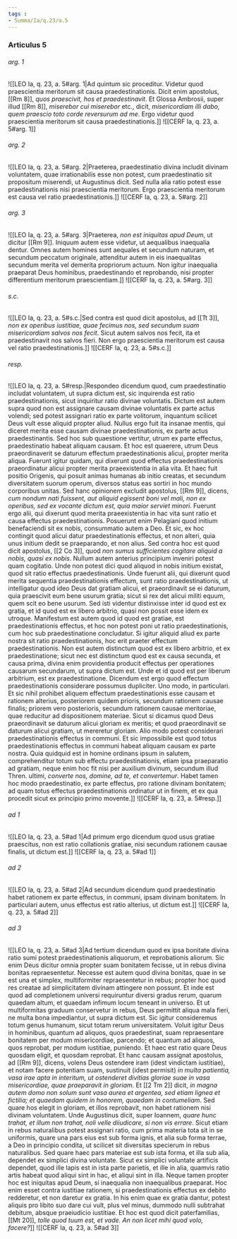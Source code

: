 ```yaml
---
tags : 
- Summa/Ia/q.23/a.5
---
```


### Articulus 5

###### arg. 1
![[LEO Ia, q. 23, a. 5#arg. 1|Ad quintum sic proceditur. Videtur quod praescientia meritorum sit causa praedestinationis. Dicit enim apostolus, [[Rm 8]], *quos praescivit, hos et praedestinavit*. Et Glossa Ambrosii, super illud [[Rm 8]], *miserebor cui miserebor* etc., dicit, *misericordiam illi dabo, quem praescio toto corde reversurum ad me*. Ergo videtur quod praescientia meritorum sit causa praedestinationis.]]
![[CERF Ia, q. 23, a. 5#arg. 1]]

###### arg. 2
![[LEO Ia, q. 23, a. 5#arg. 2|Praeterea, praedestinatio divina includit divinam voluntatem, quae irrationabilis esse non potest, cum praedestinatio sit propositum miserendi, ut Augustinus dicit. Sed nulla alia ratio potest esse praedestinationis nisi praescientia meritorum. Ergo praescientia meritorum est causa vel ratio praedestinationis.]]
![[CERF Ia, q. 23, a. 5#arg. 2]]

###### arg. 3
![[LEO Ia, q. 23, a. 5#arg. 3|Praeterea, *non est iniquitas apud Deum*, ut dicitur [[Rm 9]]. Iniquum autem esse videtur, ut aequalibus inaequalia dentur. Omnes autem homines sunt aequales et secundum naturam, et secundum peccatum originale, attenditur autem in eis inaequalitas secundum merita vel demerita propriorum actuum. Non igitur inaequalia praeparat Deus hominibus, praedestinando et reprobando, nisi propter differentium meritorum praescientiam.]]
![[CERF Ia, q. 23, a. 5#arg. 3]]

###### s.c.
![[LEO Ia, q. 23, a. 5#s.c.|Sed contra est quod dicit apostolus, ad [[Tt 3]], *non ex operibus iustitiae, quae fecimus nos, sed secundum suam misericordiam salvos nos fecit*. Sicut autem salvos nos fecit, ita et praedestinavit nos salvos fieri. Non ergo praescientia meritorum est causa vel ratio praedestinationis.]]
![[CERF Ia, q. 23, a. 5#s.c.]]

###### resp.
![[LEO Ia, q. 23, a. 5#resp.|Respondeo dicendum quod, cum praedestinatio includat voluntatem, ut supra dictum est, sic inquirenda est ratio praedestinationis, sicut inquiritur ratio divinae voluntatis. Dictum est autem supra quod non est assignare causam divinae voluntatis ex parte actus volendi; sed potest assignari ratio ex parte volitorum, inquantum scilicet Deus vult esse aliquid propter aliud. Nullus ergo fuit ita insanae mentis, qui diceret merita esse causam divinae praedestinationis, ex parte actus praedestinantis. Sed hoc sub quaestione vertitur, utrum ex parte effectus, praedestinatio habeat aliquam causam. Et hoc est quaerere, utrum Deus praeordinaverit se daturum effectum praedestinationis alicui, propter merita aliqua. Fuerunt igitur quidam, qui dixerunt quod effectus praedestinationis praeordinatur alicui propter merita praeexistentia in alia vita. Et haec fuit positio Origenis, qui posuit animas humanas ab initio creatas, et secundum diversitatem suorum operum, diversos status eas sortiri in hoc mundo corporibus unitas. Sed hanc opinionem excludit apostolus, [[Rm 9]], dicens, *cum nondum nati fuissent, aut aliquid egissent boni vel mali, non ex operibus, sed ex vocante dictum est, quia maior serviet minori*. Fuerunt ergo alii, qui dixerunt quod merita praeexistentia in hac vita sunt ratio et causa effectus praedestinationis. Posuerunt enim Pelagiani quod initium benefaciendi sit ex nobis, consummatio autem a Deo. Et sic, ex hoc contingit quod alicui datur praedestinationis effectus, et non alteri, quia unus initium dedit se praeparando, et non alius. Sed contra hoc est quod dicit apostolus, [[2 Co 3]], quod *non sumus sufficientes cogitare aliquid a nobis, quasi ex nobis*. Nullum autem anterius principium inveniri potest quam cogitatio. Unde non potest dici quod aliquod in nobis initium existat, quod sit ratio effectus praedestinationis. Unde fuerunt alii, qui dixerunt quod merita sequentia praedestinationis effectum, sunt ratio praedestinationis, ut intelligatur quod ideo Deus dat gratiam alicui, et praeordinavit se ei daturum, quia praescivit eum bene usurum gratia; sicut si rex det alicui militi equum, quem scit eo bene usurum. Sed isti videntur distinxisse inter id quod est ex gratia, et id quod est ex libero arbitrio, quasi non possit esse idem ex utroque. Manifestum est autem quod id quod est gratiae, est praedestinationis effectus, et hoc non potest poni ut ratio praedestinationis, cum hoc sub praedestinatione concludatur. Si igitur aliquid aliud ex parte nostra sit ratio praedestinationis, hoc erit praeter effectum praedestinationis. Non est autem distinctum quod est ex libero arbitrio, et ex praedestinatione; sicut nec est distinctum quod est ex causa secunda, et causa prima, divina enim providentia producit effectus per operationes causarum secundarum, ut supra dictum est. Unde et id quod est per liberum arbitrium, est ex praedestinatione. Dicendum est ergo quod effectum praedestinationis considerare possumus dupliciter. Uno modo, in particulari. Et sic nihil prohibet aliquem effectum praedestinationis esse causam et rationem alterius, posteriorem quidem prioris, secundum rationem causae finalis; priorem vero posterioris, secundum rationem causae meritoriae, quae reducitur ad dispositionem materiae. Sicut si dicamus quod Deus praeordinavit se daturum alicui gloriam ex meritis; et quod praeordinavit se daturum alicui gratiam, ut mereretur gloriam. Alio modo potest considerari praedestinationis effectus in communi. Et sic impossibile est quod totus praedestinationis effectus in communi habeat aliquam causam ex parte nostra. Quia quidquid est in homine ordinans ipsum in salutem, comprehenditur totum sub effectu praedestinationis, etiam ipsa praeparatio ad gratiam, neque enim hoc fit nisi per auxilium divinum, secundum illud Thren. ultimi, *converte nos, domine, ad te, et convertemur*. Habet tamen hoc modo praedestinatio, ex parte effectus, pro ratione divinam bonitatem; ad quam totus effectus praedestinationis ordinatur ut in finem, et ex qua procedit sicut ex principio primo movente.]]
![[CERF Ia, q. 23, a. 5#resp.]]

###### ad 1
![[LEO Ia, q. 23, a. 5#ad 1|Ad primum ergo dicendum quod usus gratiae praescitus, non est ratio collationis gratiae, nisi secundum rationem causae finalis, ut dictum est.]]
![[CERF Ia, q. 23, a. 5#ad 1]]

###### ad 2
![[LEO Ia, q. 23, a. 5#ad 2|Ad secundum dicendum quod praedestinatio habet rationem ex parte effectus, in communi, ipsam divinam bonitatem. In particulari autem, unus effectus est ratio alterius, ut dictum est.]]
![[CERF Ia, q. 23, a. 5#ad 2]]

###### ad 3
![[LEO Ia, q. 23, a. 5#ad 3|Ad tertium dicendum quod ex ipsa bonitate divina ratio sumi potest praedestinationis aliquorum, et reprobationis aliorum. Sic enim Deus dicitur omnia propter suam bonitatem fecisse, ut in rebus divina bonitas repraesentetur. Necesse est autem quod divina bonitas, quae in se est una et simplex, multiformiter repraesentetur in rebus; propter hoc quod res creatae ad simplicitatem divinam attingere non possunt. Et inde est quod ad completionem universi requiruntur diversi gradus rerum, quarum quaedam altum, et quaedam infimum locum teneant in universo. Et ut multiformitas graduum conservetur in rebus, Deus permittit aliqua mala fieri, ne multa bona impediantur, ut supra dictum est. Sic igitur consideremus totum genus humanum, sicut totam rerum universitatem. Voluit igitur Deus in hominibus, quantum ad aliquos, quos praedestinat, suam repraesentare bonitatem per modum misericordiae, parcendo; et quantum ad aliquos, quos reprobat, per modum iustitiae, puniendo. Et haec est ratio quare Deus quosdam eligit, et quosdam reprobat. Et hanc causam assignat apostolus, ad [[Rm 9]], dicens, volens Deus ostendere iram (idest vindictam iustitiae), et notam facere potentiam suam, sustinuit (idest permisit) *in multa patientia, vasa irae apta in interitum, ut ostenderet divitias gloriae suae in vasa misericordiae, quae praeparavit in gloriam*. Et [[2 Tm 2]] dicit, *in magna autem domo non solum sunt vasa aurea et argentea, sed etiam lignea et fictilia; et quaedam quidem in honorem, quaedam in contumeliam*. Sed quare hos elegit in gloriam, et illos reprobavit, non habet rationem nisi divinam voluntatem. Unde Augustinus dicit, super Ioannem, *quare hunc trahat, et illum non trahat, noli velle diiudicare, si non vis errare*. Sicut etiam in rebus naturalibus potest assignari ratio, cum prima materia tota sit in se uniformis, quare una pars eius est sub forma ignis, et alia sub forma terrae, a Deo in principio condita, ut scilicet sit diversitas specierum in rebus naturalibus. Sed quare haec pars materiae est sub ista forma, et illa sub alia, dependet ex simplici divina voluntate. Sicut ex simplici voluntate artificis dependet, quod ille lapis est in ista parte parietis, et ille in alia, quamvis ratio artis habeat quod aliqui sint in hac, et aliqui sint in illa. Neque tamen propter hoc est iniquitas apud Deum, si inaequalia non inaequalibus praeparat. Hoc enim esset contra iustitiae rationem, si praedestinationis effectus ex debito redderetur, et non daretur ex gratia. In his enim quae ex gratia dantur, potest aliquis pro libito suo dare cui vult, plus vel minus, dummodo nulli subtrahat debitum, absque praeiudicio iustitiae. Et hoc est quod dicit paterfamilias, [[Mt 20]], *tolle quod tuum est, et vade. An non licet mihi quod volo, facere?*]]
![[CERF Ia, q. 23, a. 5#ad 3]]


